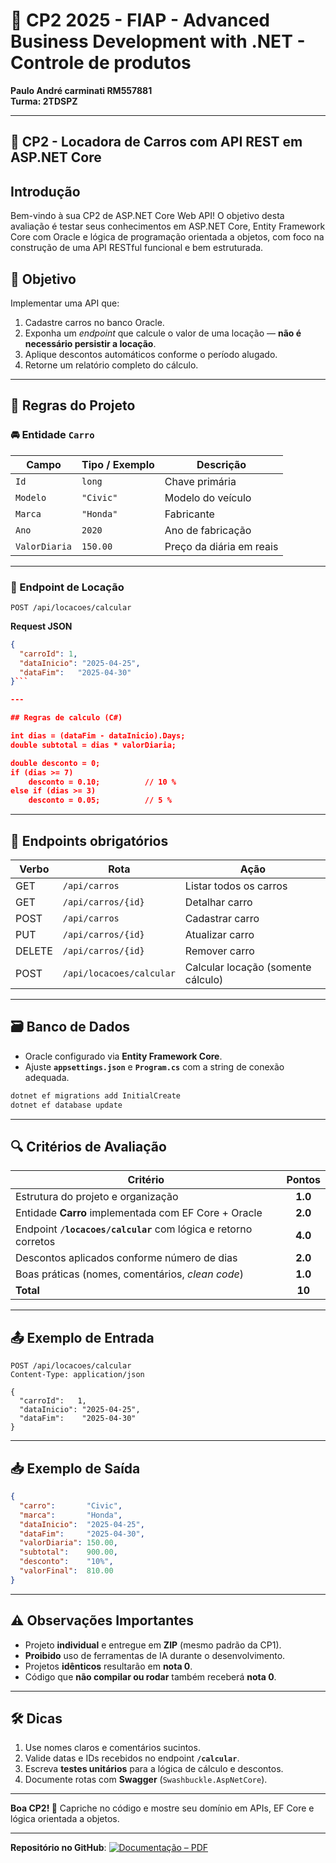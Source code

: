 # 🚀 CP2 2025 - FIAP - Advanced Business Development with .NET - Controle de produtos

**Paulo André carminati RM557881**  
**Turma: 2TDSPZ**

---

## 🚗 CP2 - Locadora de Carros com API REST em ASP.NET Core

## Introdução

Bem-vindo à sua CP2 de ASP.NET Core Web API! O objetivo desta avaliação é testar seus conhecimentos em ASP.NET Core, Entity Framework Core com Oracle e lógica de programação orientada a objetos, com foco na construção de uma API RESTful funcional e bem estruturada.

## 🎯 Objetivo
Implementar uma API que:

1. Cadastre carros no banco Oracle.  
2. Exponha um *endpoint* que calcule o valor de uma locação — **não é necessário persistir a locação**.  
3. Aplique descontos automáticos conforme o período alugado.  
4. Retorne um relatório completo do cálculo.

---

## 📜 Regras do Projeto

### 🚘 Entidade `Carro`
| Campo         | Tipo / Exemplo | Descrição                |
| ------------- | -------------- | ------------------------ |
| `Id`          | `long`         | Chave primária           |
| `Modelo`      | `"Civic"`      | Modelo do veículo        |
| `Marca`       | `"Honda"`      | Fabricante               |
| `Ano`         | `2020`         | Ano de fabricação        |
| `ValorDiaria` | `150.00`       | Preço da diária em reais |

---

### 🔢 Endpoint de Locação
`POST /api/locacoes/calcular`

**Request JSON**
```json
{
  "carroId": 1,
  "dataInicio": "2025-04-25",
  "dataFim":   "2025-04-30"
}```

---

## Regras de calculo (C#)

int dias = (dataFim - dataInicio).Days;
double subtotal = dias * valorDiaria;

double desconto = 0;
if (dias >= 7)
    desconto = 0.10;          // 10 %
else if (dias >= 3)
    desconto = 0.05;          // 5 %
````
---

## 📍 Endpoints obrigatórios

| Verbo  | Rota                     | Ação                               |
| ------ | ------------------------ | ---------------------------------- |
| GET    | `/api/carros`            | Listar todos os carros             |
| GET    | `/api/carros/{id}`       | Detalhar carro                     |
| POST   | `/api/carros`            | Cadastrar carro                    |
| PUT    | `/api/carros/{id}`       | Atualizar carro                    |
| DELETE | `/api/carros/{id}`       | Remover carro                      |
| POST   | `/api/locacoes/calcular` | Calcular locação (somente cálculo) |

---

## 🗃️ Banco de Dados

- Oracle configurado via **Entity Framework Core**.  
- Ajuste **`appsettings.json`** e **`Program.cs`** com a string de conexão adequada.

```bash
dotnet ef migrations add InitialCreate
dotnet ef database update
```
---

## 🔍 Critérios de Avaliação

| Critério                                                        | Pontos  |
| --------------------------------------------------------------- | :-----: |
| Estrutura do projeto e organização                              | **1.0** |
| Entidade **Carro** implementada com EF Core + Oracle            | **2.0** |
| Endpoint **`/locacoes/calcular`** com lógica e retorno corretos | **4.0** |
| Descontos aplicados conforme número de dias                     | **2.0** |
| Boas práticas (nomes, comentários, *clean code*)                | **1.0** |
| **Total**                                                       | **10**  |

---

## 📤 Exemplo de Entrada

```http
POST /api/locacoes/calcular
Content-Type: application/json

{
  "carroId":   1,
  "dataInicio": "2025-04-25",
  "dataFim":    "2025-04-30"
}
```
---

## 📥 Exemplo de Saída

```json
{
  "carro":       "Civic",
  "marca":       "Honda",
  "dataInicio":  "2025-04-25",
  "dataFim":     "2025-04-30",
  "valorDiaria": 150.00,
  "subtotal":    900.00,
  "desconto":    "10%",
  "valorFinal":  810.00
}
```
---

## ⚠️ Observações Importantes

- Projeto **individual** e entregue em **ZIP** (mesmo padrão da CP1).  
- **Proibido** uso de ferramentas de IA durante o desenvolvimento.  
- Projetos **idênticos** resultarão em **nota 0**.  
- Código que **não compilar ou rodar** também receberá **nota 0**.

---

## 🛠️ Dicas

1. Use nomes claros e comentários sucintos.  
2. Valide datas e IDs recebidos no endpoint **`/calcular`**.  
3. Escreva **testes unitários** para a lógica de cálculo e descontos.  
4. Documente rotas com **Swagger** (`Swashbuckle.AspNetCore`).

---

**Boa CP2! 🚀** Capriche no código e mostre seu domínio em APIs, EF Core e lógica orientada a objetos.

---

**Repositório no GitHub**: [![Documentação – PDF](https://img.shields.io/badge/Documenta%C3%A7%C3%A3o-PDF-red?logo=adobeacrobatreader&logoColor=white)](https://github.com/carmipa/Advanced_Business_Development_with.NET_CP_1SEM/tree/main/cp2)

